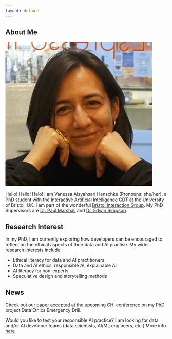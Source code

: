 ```yaml
---
layout: default
---
```


## About Me

<img class="profile-picture" src="vhpicture.jpg">

Hello! Hallo! Halo! I am Vanessa Aisyahsari Hanschke (Pronouns: she/her), a PhD student with the [Interactive Artificial Intelligence CDT](https://www.bristol.ac.uk/cdt/interactive-ai/) at the University of Bristol, UK. I am part of the wonderful [Bristol Interaction Group](https://biglab.co.uk/). My PhD Supervisors are
[Dr. Paul Marshall](https://www.bristol.ac.uk/people/person/Paul-Marshall-36d4dfa7-1ec3-4168-9226-130e47809b65/) and [Dr. Edwin Simpson](https://research-information.bris.ac.uk/en/persons/edwin-d-simpson).


## Research Interest

In my PhD, I am currently exploring how developers can be encouraged to reflect on the ethical aspects of their data and AI practise. My wider research interests include:

* Ethical literacy for data and AI practitioners
* Data and AI ethics, responsible AI, explainable AI
* AI literacy for non-experts
* Speculative design and storytelling methods


## News

Check out our [paper](https://arxiv.org/abs/2403.10438) accepted at the upcoming CHI conference on my PhD project Data Ethics Emergency Drill. 

Would you like to test your responsible AI practice? I am looking for data and/or AI developer teams (data scientists, AI/ML engineers, etc.) More info [here](/deed)

